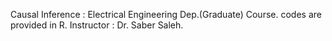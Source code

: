 Causal Inference : Electrical Engineering Dep.(Graduate) Course.
codes are provided in R.
Instructor : Dr. Saber Saleh.
